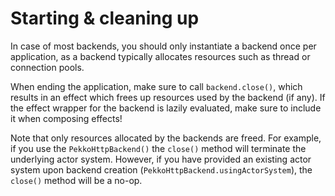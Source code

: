 # Starting & cleaning up

In case of most backends, you should only instantiate a backend once per application, as a backend typically allocates resources such as thread or connection pools.

When ending the application, make sure to call `backend.close()`, which results in an effect which frees up resources used by the backend (if any). If the effect wrapper for the backend is lazily evaluated, make sure to include it when composing effects!

Note that only resources allocated by the backends are freed. For example, if you use the `PekkoHttpBackend()` the `close()` method will terminate the underlying actor system. However, if you have provided an existing actor system upon backend creation (`PekkoHttpBackend.usingActorSystem`), the `close()` method will be a no-op.
